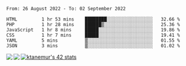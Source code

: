 <!--START_SECTION:waka-->

```text
From: 26 August 2022 - To: 02 September 2022

HTML         1 hr 53 mins    ████████░░░░░░░░░░░░░░░░░   32.66 %
PHP          1 hr 28 mins    ██████▒░░░░░░░░░░░░░░░░░░   25.36 %
JavaScript   1 hr 8 mins     █████░░░░░░░░░░░░░░░░░░░░   19.86 %
CSS          1 hr 7 mins     █████░░░░░░░░░░░░░░░░░░░░   19.41 %
YAML         5 mins          ▒░░░░░░░░░░░░░░░░░░░░░░░░   01.55 %
JSON         3 mins          ▒░░░░░░░░░░░░░░░░░░░░░░░░   01.02 %
```

<!--END_SECTION:waka-->
<a href="https://github.com/anuraghazra/github-readme-stats">
  <img align="left" src="https://github-readme-stats.vercel.app/api?username=Tanesan&count_private=true&show_icons=true" />
<img align="left" src="https://github-readme-stats.vercel.app/api/top-langs/?username=Tanesan" />
</a>

[![ktanemur's 42 stats](https://badge42.vercel.app/api/v2/cl1wslf6s002109l771rng2w8/stats?cursusId=21&coalitionId=62)](https://github.com/JaeSeoKim/badge42)
